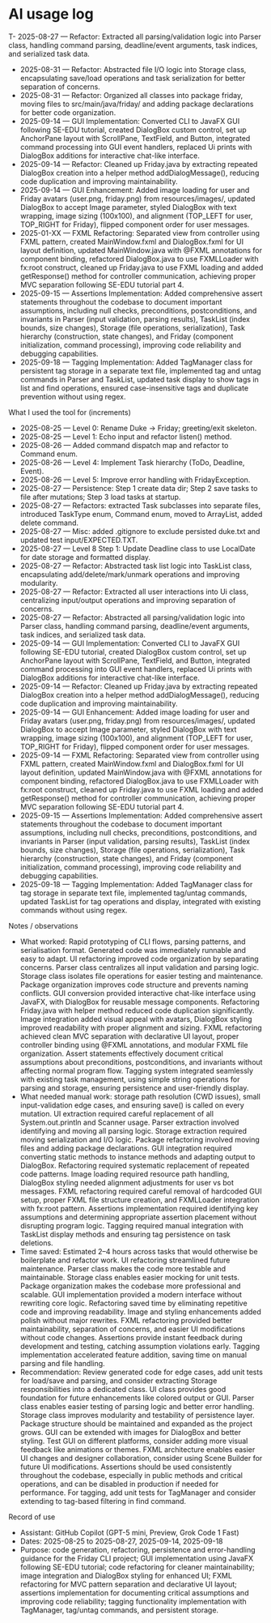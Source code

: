 # AI usage log

T- 2025-08-27 — Refactor: Extracted all parsing/validation logic into Parser class, handling command parsing, deadline/event arguments, task indices, and serialized task data.

- 2025-08-31 — Refactor: Abstracted file I/O logic into Storage class, encapsulating save/load operations and task serialization for better separation of concerns.
- 2025-08-31 — Refactor: Organized all classes into package friday, moving files to src/main/java/friday/ and adding package declarations for better code organization.
- 2025-09-14 — GUI Implementation: Converted CLI to JavaFX GUI following SE-EDU tutorial, created DialogBox custom control, set up AnchorPane layout with ScrollPane, TextField, and Button, integrated command processing into GUI event handlers, replaced Ui prints with DialogBox additions for interactive chat-like interface.
- 2025-09-14 — Refactor: Cleaned up Friday.java by extracting repeated DialogBox creation into a helper method addDialogMessage(), reducing code duplication and improving maintainability.
- 2025-09-14 — GUI Enhancement: Added image loading for user and Friday avatars (user.png, friday.png) from resources/images/, updated DialogBox to accept Image parameter, styled DialogBox with text wrapping, image sizing (100x100), and alignment (TOP_LEFT for user, TOP_RIGHT for Friday), flipped component order for user messages.
- 2025-01-XX — FXML Refactoring: Separated view from controller using FXML pattern, created MainWindow.fxml and DialogBox.fxml for UI layout definition, updated MainWindow.java with @FXML annotations for component binding, refactored DialogBox.java to use FXMLLoader with fx:root construct, cleaned up Friday.java to use FXML loading and added getResponse() method for controller communication, achieving proper MVC separation following SE-EDU tutorial part 4.
- 2025-09-15 — Assertions Implementation: Added comprehensive assert statements throughout the codebase to document important assumptions, including null checks, preconditions, postconditions, and invariants in Parser (input validation, parsing results), TaskList (index bounds, size changes), Storage (file operations, serialization), Task hierarchy (construction, state changes), and Friday (component initialization, command processing), improving code reliability and debugging capabilities.
- 2025-09-18 — Tagging Implementation: Added TagManager class for persistent tag storage in a separate text file, implemented tag and untag commands in Parser and TaskList, updated task display to show tags in list and find operations, ensured case-insensitive tags and duplicate prevention without using regex.

What I used the tool for (increments)

- 2025-08-25 — Level 0: Rename Duke -> Friday; greeting/exit skeleton.
- 2025-08-25 — Level 1: Echo input and refactor listen() method.
- 2025-08-26 — Added command dispatch map and refactor to Command enum.
- 2025-08-26 — Level 4: Implement Task hierarchy (ToDo, Deadline, Event).
- 2025-08-26 — Level 5: Improve error handling with FridayException.
- 2025-08-27 — Persistence: Step 1 create data dir; Step 2 save tasks to file after mutations; Step 3 load tasks at startup.
- 2025-08-27 — Refactors: extracted Task subclasses into separate files, introduced TaskType enum, Command enum, moved to ArrayList<Task>, added delete command.
- 2025-08-27 — Misc: added .gitignore to exclude persisted duke.txt and updated test input/EXPECTED.TXT.
- 2025-08-27 — Level 8 Step 1: Update Deadline class to use LocalDate for date storage and formatted display.
- 2025-08-27 — Refactor: Abstracted task list logic into TaskList class, encapsulating add/delete/mark/unmark operations and improving modularity.
- 2025-08-27 — Refactor: Extracted all user interactions into Ui class, centralizing input/output operations and improving separation of concerns.
- 2025-08-27 — Refactor: Abstracted all parsing/validation logic into Parser class, handling command parsing, deadline/event arguments, task indices, and serialized task data.
- 2025-09-14 — GUI Implementation: Converted CLI to JavaFX GUI following SE-EDU tutorial, created DialogBox custom control, set up AnchorPane layout with ScrollPane, TextField, and Button, integrated command processing into GUI event handlers, replaced Ui prints with DialogBox additions for interactive chat-like interface.
- 2025-09-14 — Refactor: Cleaned up Friday.java by extracting repeated DialogBox creation into a helper method addDialogMessage(), reducing code duplication and improving maintainability.
- 2025-09-14 — GUI Enhancement: Added image loading for user and Friday avatars (user.png, friday.png) from resources/images/, updated DialogBox to accept Image parameter, styled DialogBox with text wrapping, image sizing (100x100), and alignment (TOP_LEFT for user, TOP_RIGHT for Friday), flipped component order for user messages.
- 2025-09-14 — FXML Refactoring: Separated view from controller using FXML pattern, created MainWindow.fxml and DialogBox.fxml for UI layout definition, updated MainWindow.java with @FXML annotations for component binding, refactored DialogBox.java to use FXMLLoader with fx:root construct, cleaned up Friday.java to use FXML loading and added getResponse() method for controller communication, achieving proper MVC separation following SE-EDU tutorial part 4.
- 2025-09-15 — Assertions Implementation: Added comprehensive assert statements throughout the codebase to document important assumptions, including null checks, preconditions, postconditions, and invariants in Parser (input validation, parsing results), TaskList (index bounds, size changes), Storage (file operations, serialization), Task hierarchy (construction, state changes), and Friday (component initialization, command processing), improving code reliability and debugging capabilities.
- 2025-09-18 — Tagging Implementation: Added TagManager class for tag storage in separate text file, implemented tag/untag commands, updated TaskList for tag operations and display, integrated with existing commands without using regex.

Notes / observations

- What worked: Rapid prototyping of CLI flows, parsing patterns, and serialisation format. Generated code was immediately runnable and easy to adapt. UI refactoring improved code organization by separating concerns. Parser class centralizes all input validation and parsing logic. Storage class isolates file operations for easier testing and maintenance. Package organization improves code structure and prevents naming conflicts. GUI conversion provided interactive chat-like interface using JavaFX, with DialogBox for reusable message components. Refactoring Friday.java with helper method reduced code duplication significantly. Image integration added visual appeal with avatars, DialogBox styling improved readability with proper alignment and sizing. FXML refactoring achieved clean MVC separation with declarative UI layout, proper controller binding using @FXML annotations, and modular FXML file organization. Assert statements effectively document critical assumptions about preconditions, postconditions, and invariants without affecting normal program flow. Tagging system integrated seamlessly with existing task management, using simple string operations for parsing and storage, ensuring persistence and user-friendly display.
- What needed manual work: storage path resolution (CWD issues), small input-validation edge cases, and ensuring save() is called on every mutation. UI extraction required careful replacement of all System.out.println and Scanner usage. Parser extraction involved identifying and moving all parsing logic. Storage extraction required moving serialization and I/O logic. Package refactoring involved moving files and adding package declarations. GUI integration required converting static methods to instance methods and adapting output to DialogBox. Refactoring required systematic replacement of repeated code patterns. Image loading required resource path handling, DialogBox styling needed alignment adjustments for user vs bot messages. FXML refactoring required careful removal of hardcoded GUI setup, proper FXML file structure creation, and FXMLLoader integration with fx:root pattern. Assertions implementation required identifying key assumptions and determining appropriate assertion placement without disrupting program logic. Tagging required manual integration with TaskList display methods and ensuring tag persistence on task deletions.
- Time saved: Estimated 2–4 hours across tasks that would otherwise be boilerplate and refactor work. UI refactoring streamlined future maintenance. Parser class makes the code more testable and maintainable. Storage class enables easier mocking for unit tests. Package organization makes the codebase more professional and scalable. GUI implementation provided a modern interface without rewriting core logic. Refactoring saved time by eliminating repetitive code and improving readability. Image and styling enhancements added polish without major rewrites. FXML refactoring provided better maintainability, separation of concerns, and easier UI modifications without code changes. Assertions provide instant feedback during development and testing, catching assumption violations early. Tagging implementation accelerated feature addition, saving time on manual parsing and file handling.
- Recommendation: Review generated code for edge cases, add unit tests for load/save and parsing, and consider extracting Storage responsibilities into a dedicated class. UI class provides good foundation for future enhancements like colored output or GUI. Parser class enables easier testing of parsing logic and better error handling. Storage class improves modularity and testability of persistence layer. Package structure should be maintained and expanded as the project grows. GUI can be extended with images for DialogBox and better styling. Test GUI on different platforms, consider adding more visual feedback like animations or themes. FXML architecture enables easier UI changes and designer collaboration, consider using Scene Builder for future UI modifications. Assertions should be used consistently throughout the codebase, especially in public methods and critical operations, and can be disabled in production if needed for performance. For tagging, add unit tests for TagManager and consider extending to tag-based filtering in find command.

Record of use

- Assistant: GitHub Copilot (GPT-5 mini, Preview, Grok Code 1 Fast)
- Dates: 2025-08-25 to 2025-08-27, 2025-09-14, 2025-09-18
- Purpose: code generation, refactoring, persistence and error-handling guidance for the Friday CLI project; GUI implementation using JavaFX following SE-EDU tutorial; code refactoring for cleaner maintainability; image integration and DialogBox styling for enhanced UI; FXML refactoring for MVC pattern separation and declarative UI layout; assertions implementation for documenting critical assumptions and improving code reliability; tagging functionality implementation with TagManager, tag/untag commands, and persistent storage.

